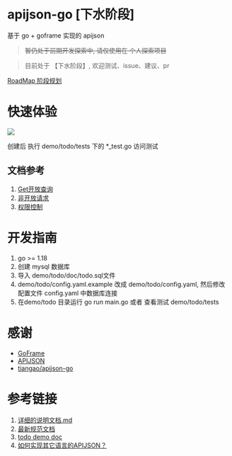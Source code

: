 # apijson-go [下水阶段]
基于 go + goframe 实现的 apijson

> ~~暂仍处于前期开发探索中, 请仅使用在 个人探索项目~~

> 目前处于 【下水阶段】, 欢迎测试、issue、建议、pr

[RoadMap 阶段规划](./doc/roadmap.md)

# 快速体验
<a href="https://gitpod.io/#https://github.com/glennliao/apijson-go"  target="_blank"><img src="https://gitpod.io/button/open-in-gitpod.svg" /> </a>

创建后 执行 demo/todo/tests 下的 *_test.go 访问测试


## 文档参考
1. [Get开放查询](./doc/query.md)
2. [非开放请求](./doc/action.md)
3. [权限控制](./doc/access.md)


# 开发指南
1. go >= 1.18
2. 创建 mysql 数据库
3. 导入 demo/todo/doc/todo.sql文件
4. demo/todo/config.yaml.example 改成 demo/todo/config.yaml, 然后修改配置文件 config.yaml 中数据库连接
5. 在demo/todo 目录运行 go run main.go 或者 查看测试 demo/todo/tests




# 感谢
- [GoFrame](https://gitee.com/johng/gf)
- [APIJSON](https://gitee.com/Tencent/APIJSON)
- [tiangao/apijson-go](https://gitee.com/tiangao/apijson-go)

# 参考链接
1. [详细的说明文档.md](https://github.com/Tencent/APIJSON/blob/master/%E8%AF%A6%E7%BB%86%E7%9A%84%E8%AF%B4%E6%98%8E%E6%96%87%E6%A1%A3.md)
2. [最新规范文档](https://github.com/Tencent/APIJSON/blob/master/Document.md)
3. [todo demo doc](https://github.com/jerrylususu/apijson_todo_demo/blob/master/FULLTEXT.md)
4. [如何实现其它语言的APIJSON？](https://github.com/Tencent/APIJSON/issues/38)